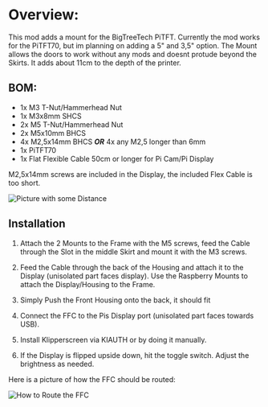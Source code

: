 # Overview:

This mod adds a mount for the BigTreeTech PiTFT. Currently the mod works for the PiTFT70, but im planning on adding a 5" and 3,5" option.
The Mount allows the doors to work without any mods and doesnt protude beyond the Skirts. It adds about 11cm to the depth of the printer.



## BOM:

- 1x M3 T-Nut/Hammerhead Nut
- 1x M3x8mm SHCS
- 2x M5 T-Nut/Hammerhead Nut
- 2x M5x10mm BHCS
- 4x M2,5x14mm BHCS _**OR**_ 4x any M2,5 longer than 6mm
- 1x PiTFT70
- 1x Flat Flexible Cable 50cm or longer for Pi Cam/Pi Display

M2,5x14mm screws are included in the Display, the included Flex Cable is too short.

![Picture with some Distance](https://github.com/Mac10goesBRRRT/VoronUsers/blob/master/printer_mods/Mac10goesBRRRT/BTT_PiTFT/images/Display_Front.jpg)

## Installation

1. Attach the 2 Mounts to the Frame with the M5 screws, feed the Cable through the Slot in the middle Skirt and mount it with the M3 screws.

2. Feed the Cable through the back of the Housing and attach it to the Display (unisolated part faces display). Use the Raspberry Mounts to attach the Display/Housing to the Frame.

3. Simply Push the Front Housing onto the back, it should fit

4. Connect the FFC to the Pis Display port (unisolated part faces towards USB).

5. Install Klipperscreen via KIAUTH or by doing it manually.

6. If the Display is flipped upside down, hit the toggle switch. Adjust the brightness as needed.

Here is a picture of how the FFC should be routed:

![How to Route the FFC](https://github.com/Mac10goesBRRRT/VoronUsers/blob/master/printer_mods/Mac10goesBRRRT/BTT_PiTFT/images/FFC-Routing.jpg)
